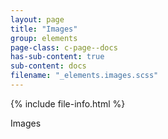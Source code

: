 ```yaml
---
layout: page
title: "Images"
group: elements
page-class: c-page--docs
has-sub-content: true
sub-content: docs
filename: "_elements.images.scss"
---
```


{% include file-info.html %}

Images
